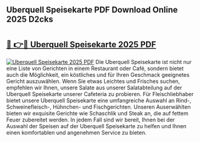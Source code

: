 ## Uberquell Speisekarte PDF Download Online 2025 D2cks

# <h2><a href="http://gcc77g1.nevu.top/?p=Uberquell+Speisekarte">🔗 👉🔴 Uberquell Speisekarte 2025 PDF</a></h2>

[![Uberquell Speisekarte 2025 PDF](https://i.imgur.com/dBaPXMq.png)](http://gcc77g1.nevu.top/?p=Uberquell+Speisekarte)
Die Uberquell Speisekarte ist nicht nur eine Liste von Gerichten in einem Restaurant oder Café, sondern bietet auch die Möglichkeit, ein köstliches und für Ihren Geschmack geeignetes Gericht auszuwählen. Wenn Sie etwas Leichtes und Frisches suchen, empfehlen wir Ihnen, unsere Salate aus unserer Salatabteilung auf der Uberquell Speisekarte unserer Cafeteria zu probieren. Für Fleischliebhaber bietet unsere Uberquell Speisekarte eine umfangreiche Auswahl an Rind-, Schweinefleisch-, Hühnchen- und Fischgerichten. Unseren Auserwählten bieten wir exquisite Gerichte wie Schaschlik und Steak an, die auf fettem Feuer zubereitet werden. In jedem Fall sind wir bereit, Ihnen bei der Auswahl der Speisen auf der Uberquell Speisekarte zu helfen und Ihnen einen komfortablen und angenehmen Service zu bieten.
